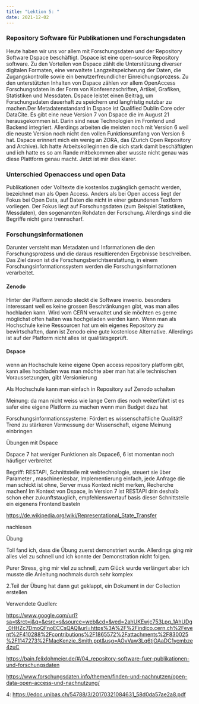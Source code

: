 ```yaml
---
title: "Lektion 5: "
date: 2021-12-02
---
```


### Repository Software für Publikationen und Forschungsdaten

Heute haben wir uns vor allem mit Forschungsdaten und der Repository Software Dspace beschäftigt. Dspace ist eine open-source Repository software.
Zu den Vorteilen von Dspace zählt die Unterstützung diverser digitalen Formaten, eine verwaltete Langzeitspeicherung der Daten, die Zugangskontrolle sowie ein benutzerfreundlicher Einreichungsprozess. Zu den unterstützten Inhalten von Dspace zählen vor allem OpenAccess Forschungsdaten in der Form von Konferenzschriften, Artikel, Grafiken, Statistiken und Messdaten. Dspace leistet einen Beitrag, um Forschungsdaten dauerhaft zu speichern und langfristig nutzbar zu machen.Der Metadatenstandard in Dspace ist Qualified Dublin Core oder DataCite. Es gibt eine neue Version 7 von Dspace die im August 21 herausgekommen ist. Darin sind neue Technologien im Frontend und Backend integriert. Allerdings arbeiten die meisten noch mit Version 6 weil die neuste Version noch nicht den vollen Funktionsumfang von Version 6 hat. Dspace erinnert mich ein wenig an ZORA, das (Zurich Open Repository and Archive). Ich hatte Arbeitskolleginnen die sich stark damit beschäftigten und ich hatte es so am Rande mitbekommen aber wusste nicht genau was diese Plattform genau macht. Jetzt ist mir dies klarer.

### Unterschied Openaccess und open Data

Publikationen oder Volltexte die kostenlos zugänglich gemacht werden, bezeichnet man als Open Access. Anders als bei Open access liegt der Fokus bei Open Data, auf Daten die nicht in einer gebundenen Textform vorliegen. Der Fokus liegt auf Forschungsdaten (zum Beispiel Statistiken, Messdaten), den sogenannten Rohdaten der Forschung. Allerdings sind die Begriffe nicht ganz trennscharf.

 

### Forschungsinformationen
Darunter versteht man Metadaten und Informationen die den Forschungsprozess und die daraus resultierenden Ergebnisse beschreiben. Das Ziel davon ist die Forschungsberichtserstattung, in einem Forschungsinformationssystem werden die Forschungsinformationen verarbeitet.

#### Zenodo
Hinter der Platform zenodo steckt die Software inwenio. besonders interessant weil es keine grossen Beschränkungen gibt, was man alles hochladen kann. Wird vom CERN verwaltet und sie möchten es gerne möglichst offen halten was hochgeladen werden kann. Wenn man als Hochschule keine Ressourcen hat um ein eigenes Repository zu bewirtschaften, dann ist Zenodo eine gute kostenlose Alternative. Allerdings ist auf der Platform nicht alles ist qualitätsgeprüft.

#### Dspace
wenn an Hochschule keine eigene Open access repository  platform gibt, kann alles hochladen was man möchte aber man hat alle technischen Voraussetzungen, gibt Versionierung

Als Hochschule kann man einfach in Repository auf Zenodo schalten

Meinung: da man nicht weiss wie lange Cern dies noch weiterführt ist es safer eine eigene Platform zu machen wenn man Budget dazu hat

Forschungsinformationssysteme: Fördert es wissenschaftliche Qualität? Trend zu stärkeren Vermessung der Wissenschaft, eigene Meinung einbringen

Übungen mit Dspace

Dspace 7 hat weniger Funktionen als Dspace6, 6 ist momentan noch häufiger verbreitet

Begriff: RESTAPI, Schnittstelle mit webtechnologie, steuert sie über Parameter , maschinenlesbar, Implementierung einfach, jede Anfrage die man schickt ist ohne, Server muss Kontext nicht merken, Recherche machen! Im Kontext von Dspace, in Version 7 ist RESTAPI drin deshalb schon eher zukunftstauglich, empfehlenswertauf basis dieser Schnittstelle ein eigenens Frontend basteln

https://de.wikipedia.org/wiki/Representational_State_Transfer

nachlesen

 

 

Übung

Toll fand ich, dass die Übung zuerst demonstriert wurde. Allerdings ging mir alles viel zu schnell und ich konnte der Demonstration nicht folgen.

Purer Stress, ging mir viel zu schnell, zum Glück wurde verlängert aber ich musste die Anleitung nochmals durch sehr komplex

2.Teil der Übung hat dann gut geklappt, ein Dokument in der Collection erstellen

 

Verwendete Quellen:

https://www.google.com/url?sa=t&rct=j&q=&esrc=s&source=web&cd=&ved=2ahUKEwjc753Lpq_1AhUDg_0HHZc7DmoQFnoECCsQAQ&url=https%3A%2F%2Findico.cern.ch%2Fevent%2F410288%2Fcontributions%2F1865572%2Fattachments%2F830025%2F1147273%2FMacKenzie_Smith.ppt&usg=AOvVaw3Lq6tjOAaDC1ycmbze4zuC

https://bain.felixlohmeier.de/#/04_repository-software-fuer-publikationen-und-forschungsdaten

https://www.forschungsdaten.info/themen/finden-und-nachnutzen/open-data-open-access-und-nachnutzung/
 
4: https://edoc.unibas.ch/54788/3/20170321084631_58d0da57ae2a8.pdf

 

 

  
